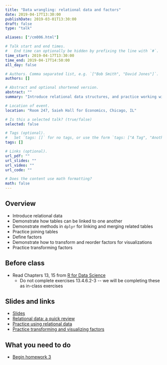 ```yaml
---
title: "Data wrangling: relational data and factors"
date: 2019-04-17T13:30:00
publishDate: 2019-03-01T13:30:00
draft: false
type: "talk"

aliases: ["/cm006.html"]

# Talk start and end times.
#   End time can optionally be hidden by prefixing the line with `#`.
time_start: 2019-04-17T13:30:00
time_end: 2019-04-17T14:50:00
all_day: false

# Authors. Comma separated list, e.g. `["Bob Smith", "David Jones"]`.
authors: []

# Abstract and optional shortened version.
abstract: ""
summary: "Introduce relational data structures, and practice working with factor columns."

# Location of event.
location: "Room 247, Saieh Hall for Economics, Chicago, IL"

# Is this a selected talk? (true/false)
selected: false

# Tags (optional).
#   Set `tags: []` for no tags, or use the form `tags: ["A Tag", "Another Tag"]` for one or more tags.
tags: []

# Links (optional).
url_pdf: ""
url_slides: ""
url_video: ""
url_code: ""

# Does the content use math formatting?
math: false
---
```




## Overview

* Introduce relational data
* Demonstrate how tables can be linked to one another
* Demonstrate methods in `dplyr` for linking and merging related tables
* Practice joining tables
* Define factors
* Demonstrate how to transform and reorder factors for visualizations
* Practice transforming factors

## Before class

* Read Chapters 13, 15 from [R for Data Science](http://r4ds.had.co.nz/)
    * Do not complete exercises 13.4.6.2-3 -- we will be completing these as in-class exercises

## Slides and links

* [Slides](extras/cm006_slides.html)
* [Relational data: a quick review](/notes/relational-data/)
* [Practice using relational data](/notes/relational-data-exercise/)
* [Practice transforming and visualizing factors](/notes/factors-exercise/)

## What you need to do

* [Begin homework 3](/homework/wrangle-data/)
